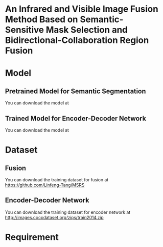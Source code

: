 # An Infrared and Visible Image Fusion Method Based on Semantic-Sensitive Mask Selection and Bidirectional-Collaboration Region Fusion
# Model
## Pretrained Model for Semantic Segmentation
You can download the model at 
## Trained Model for Encoder-Decoder Network
You can download the model at 
# Dataset
## Fusion
You can download the training dataset for fusion at https://github.com/Linfeng-Tang/MSRS
## Encoder-Decoder Network
You can download the training dataset for encoder network at http://images.cocodataset.org/zips/train2014.zip
# Requirement
